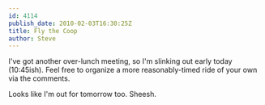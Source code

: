 ```yaml
---
id: 4114
publish_date: 2010-02-03T16:30:25Z
title: Fly the Coop
author: Steve
---
```

I've got another over-lunch meeting, so I'm slinking out early today (10:45ish). Feel free to organize a more reasonably-timed ride of your own via the comments.

Looks like I'm out for tomorrow too. Sheesh.